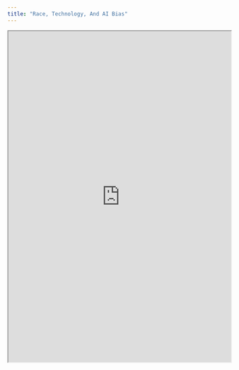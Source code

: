 ```yaml
---
title: "Race, Technology, And AI Bias"
---
```



<iframe height="750" width="100%" src="https://ewelton.github.io/ktest/wiki.html#Race,%20Technology,%20And%20AI%20Bias"></iframe>
